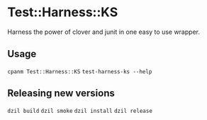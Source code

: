 # Test::Harness::KS
Harness the power of clover and junit in one easy to use wrapper.

## Usage
`cpanm Test::Harness::KS`
`test-harness-ks --help`

## Releasing new versions

`dzil build`
`dzil smoke`
`dzil install`
`dzil release`

